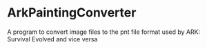 # ArkPaintingConverter
A program to convert image files to the pnt file format used by ARK: Survival Evolved and vice versa
